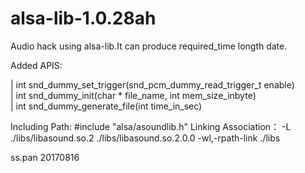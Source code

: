 # alsa-lib-1.0.28ah

Audio hack using alsa-lib.It can produce required_time longth date.

Added APIS:

   | int snd_dummy_set_trigger(snd_pcm_dummy_read_trigger_t enable)				                      
   | int snd_dummy_init(char * file_name, int mem_size_inbyte)					                           
   | int snd_dummy_generate_file(int time_in_sec)							                                   

Including Path:
   #include "alsa/asoundlib.h"
Linking Association：
   -L ./libs/libasound.so.2 ./libs/libasound.so.2.0.0   -wl,-rpath-link ./libs

ss.pan 
20170816
